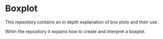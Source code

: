 # Boxplot 

This repsoitory contains an in depth explanation of box plots and their use. 

Wihin the repsoitory it expains how to create and interpret a boxplot. 




